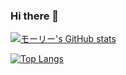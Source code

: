 ### Hi there 👋
[![モーリー's GitHub stats](https://github-readme-stats.vercel.app/api?username=kai02221514&theme=vue-dark&show_icons=true)](https://github.com/kai02221514/github-readme-stats)

[![Top Langs](https://github-readme-stats.vercel.app/api/top-langs/?username=kai02221514&theme=vue-dark&show_icons=true&layout=compact)](https://github.com/kai02221514/github-readme-stats)
<!--
**kai02221514/kai02221514** is a ✨ _special_ ✨ repository because its `README.md` (this file) appears on your GitHub profile.

Here are some ideas to get you started:

- 🔭 I’m currently working on ...
- 🌱 I’m currently learning ...
- 👯 I’m looking to collaborate on ...
- 🤔 I’m looking for help with ...
- 💬 Ask me about ...
- 📫 How to reach me: ...
- 😄 Pronouns: ...
- ⚡ Fun fact: ...
-->
